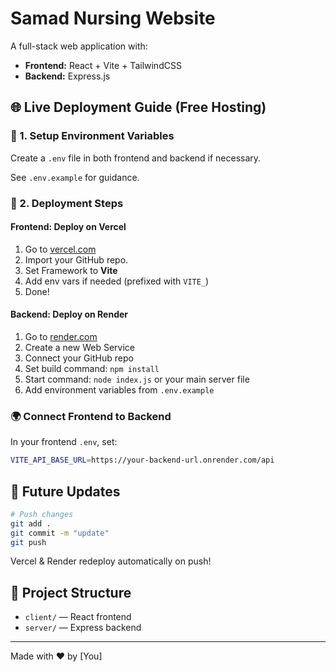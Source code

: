 # Samad Nursing Website

A full-stack web application with:

- **Frontend:** React + Vite + TailwindCSS
- **Backend:** Express.js

## 🌐 Live Deployment Guide (Free Hosting)

### 🔧 1. Setup Environment Variables

Create a `.env` file in both frontend and backend if necessary.

See `.env.example` for guidance.

### 🚀 2. Deployment Steps

#### Frontend: Deploy on **Vercel**
1. Go to [vercel.com](https://vercel.com)
2. Import your GitHub repo.
3. Set Framework to **Vite**
4. Add env vars if needed (prefixed with `VITE_`)
5. Done!

#### Backend: Deploy on **Render**
1. Go to [render.com](https://render.com)
2. Create a new Web Service
3. Connect your GitHub repo
4. Set build command: `npm install`
5. Start command: `node index.js` or your main server file
6. Add environment variables from `.env.example`

### 🌍 Connect Frontend to Backend
In your frontend `.env`, set:
```bash
VITE_API_BASE_URL=https://your-backend-url.onrender.com/api
```

## 🔁 Future Updates

```bash
# Push changes
git add .
git commit -m "update"
git push
```

Vercel & Render redeploy automatically on push!

## 📁 Project Structure
- `client/` — React frontend
- `server/` — Express backend

---

Made with ❤️ by [You]

